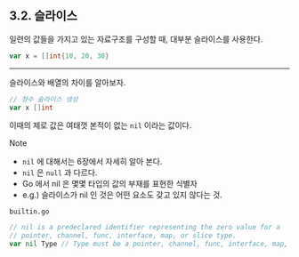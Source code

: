 ## 3.2. 슬라이스

일련의 값들을 가지고 있는 자료구조를 구성할 때, 대부분 슬라이스를 사용한다.

```go
var x = []int{10, 20, 30}
```

---
슬라이스와 배열의 차이를 알아보자.

```go
// 정수 슬라이스 생성
var x []int 
```

이때의 제로 값은 여태껏 본적이 없는 `nil` 이라는 값이다.
> [!NOTE]
> - `nil` 에 대해서는 6장에서 자세히 알아 본다.
> - `nil` 은 `null` 과 다르다.
> - Go 에서 nil 은 몇몇 타입의 값의 부재를 표현한 식별자
> - e.g.) 슬라이스가 nil 인 것은 어떤 요소도 갖고 있지 않다는 것.


`builtin.go`
```go
// nil is a predeclared identifier representing the zero value for a
// pointer, channel, func, interface, map, or slice type.
var nil Type // Type must be a pointer, channel, func, interface, map, or slice type
```